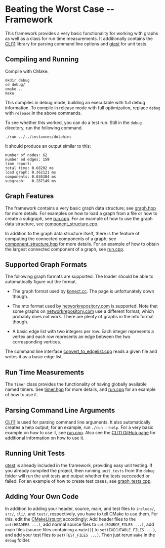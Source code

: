 # Beating the Worst Case -- Framework #

This framework provides a very basic functionality for working with
graphs as well as a class for run time measurements.  It additionally
contains the [CLI11](https://github.com/CLIUtils/CLI11) library for
parsing command line options and
[gtest](https://github.com/google/googletest) for unit tests.

## Compiling and Running ##

Compile with CMake:

``` console
mkdir debug
cd debug/
cmake ..
make
```

This compiles in debug mode, building an executable with full debug
information.  To compile in release mode with full optimization,
replace `debug` with `release` in the above commands.

To see whether this worked, you can do a test run.  Still in the
`debug` directory, run the following command.

``` console
./run ../../instances/dolphins
```

It should produce an output similar to this:

``` console
number of nodes: 62
number ed edges: 159
time report:
total time:	0.68202 ms
load graph:	0.362121 ms
components:	0.030384 ms
subgraph:	0.287149 ms
```

## Graph Features ##

The framework contains a very basic graph data structure; see
[graph.hpp](include/framework/graph.hpp) for more details.  For
examples on how to load a graph from a file or how to create a
subgraph, see [run.cpp](cli/run.cpp).  For an example of how to use
the graph data structure, see
[component_structure.cpp](src/framework/component_structure.cpp).

In addition to the graph data structure itself, there is the feature
of computing the connected components of a graph; see
[component_structure.hpp](include/framework/component_structure.hpp)
for more details.  For an example of how to obtain the largest
connected component of a graph, see [run.cpp](cli/run.cpp).

## Supported Graph Formats ##

The following graph formats are supported. The loader should be able
to automatically figure out the format.

  * The graph format used by [konect.cc](https://konect.cc).  The page
    is unfortunately down though.

  * The mtx format used by
    [networkrepository.com](https://networkrepository.com) is
    supported. Note that some graphs on
    [networkrepository.com](https://networkrepository.com) use a
    different format, which probably does not work.  There are plenty
    of graphs in the mtx format though.

  * A basic edge list with two integers per row.  Each integer
    represents a vertex and each row represents an edge between the
    two corresponding vertices.
	
The command line interface
[convert_to_edgelist.cpp](cli/convert_to_edgelist.cpp) reads a given
file and writes it as a basic edge list.

## Run Time Measurements ##

The `Timer` class provides the functionality of having globally
available named timers.  See [timer.hpp](include/framework/timer.hpp)
for more details, and [run.cpp](cli/run.cpp) for an example of how to
use it.

## Parsing Command Line Arguments ##

[CLI11](https://github.com/CLIUtils/CALI11) is used for parsing
command line arguments.  It also automatically creates a help output;
for an example, run `./run --help`.  For a very basic example on how
to use it, see [run.cpp](cli/run.cpp).  Also see the [CLI11 GitHub
page](https://github.com/CLIUtils/CLI11#usage) for additional
information on how to use it.

## Running Unit Tests ##

[gtest](https://github.com/google/googletest) is already included in
the framework, providing easy unit testing.  If you already compiled
the project, then running `unit_tests` from the `debug` folder will
run the unit tests and output whether the tests succeeded or failed.
For an example of how to create test cases, see
[graph_tests.cpp](test/graph_tests.cpp).

## Adding Your Own Code ##

In addition to adding your header, source, main, and test files to
`include/`, `src/`, `cli/`, and `test/`, respectively, you have to
tell CMake to use them.  For this, edit the
[CMakeLists.txt](CMakeLists.txt) accordingly: Add header files to the
`set(HEADERS ...)`, add normal source files to `set(SOURCE_FILES
...)`, add main files (source files containing a `main()`) to
`set(EXECUTABLE_FILES ...)`, and add your test files to
`set(TEST_FILES ...)`.  Then just rerun `make` in the `debug` folder.

